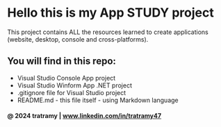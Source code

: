 # Hello this is my App STUDY project

This project contains ALL the resources learned to create applications (website, desktop, console and cross-platforms).

## You will find in this repo:

* Visual Studio Console App project
* Visual Studio Winform App .NET project
* .gitignore file for Visual Studio project
* README.md - this file itself - using Markdown language

#### @ 2024 tratramy | www.linkedin.com/in/tratramy47